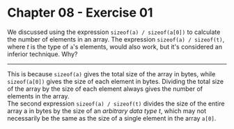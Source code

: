# Chapter 08 - Exercise 01

We discussed using the expression `sizeof(a) / sizeof(a[0])` to calculate the number of elements in an array. The expression `sizeof(a) / sizeof(t)`, where _t_ is the type of `a`'s elements, would also work, but it's considered an inferior technique. Why?

---

This is because `sizeof(a)` gives the total size of the array in bytes, while `sizeof(a[0])` gives the size of each element in bytes. Dividing the total size of the array by the size of each element always gives the number of elements in the array.  
The second expression `sizeof(a) / sizeof(t)` divides the size of the entire array a in bytes by the size of an _arbitrary data type t_, which may not necessarily be the same as the size of a single element in the array `a[0]`.  
